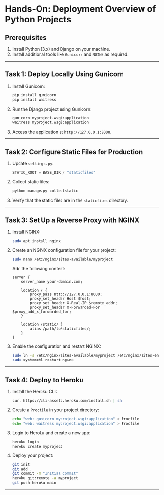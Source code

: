 # Hands-On: Deployment Overview of Python Projects

## Prerequisites
1. Install Python (3.x) and Django on your machine.
2. Install additional tools like `Gunicorn` and `NGINX` as required.

---

## Task 1: Deploy Locally Using Gunicorn
1. Install Gunicorn:
   ```bash
   pip install gunicorn
   pip install waitress
   ```
2. Run the Django project using Gunicorn:
   ```bash
   gunicorn myproject.wsgi:application
   waitress myproject.wsgi:application
   ```
3. Access the application at `http://127.0.0.1:8000`.

---

## Task 2: Configure Static Files for Production
1. Update `settings.py`:
   ```python
   STATIC_ROOT = BASE_DIR / "staticfiles"
   ```
2. Collect static files:
   ```bash
   python manage.py collectstatic
   ```
3. Verify that the static files are in the `staticfiles` directory.

---

## Task 3: Set Up a Reverse Proxy with NGINX
1. Install NGINX:
   ```bash
   sudo apt install nginx
   ```
2. Create an NGINX configuration file for your project:
   ```bash
   sudo nano /etc/nginx/sites-available/myproject
   ```
   Add the following content:
   ```nginx
   server {
       server_name your-domain.com;

       location / {
           proxy_pass http://127.0.0.1:8000;
           proxy_set_header Host $host;
           proxy_set_header X-Real-IP $remote_addr;
           proxy_set_header X-Forwarded-For $proxy_add_x_forwarded_for;
       }

       location /static/ {
           alias /path/to/staticfiles/;
       }
   }
   ```
3. Enable the configuration and restart NGINX:
   ```bash
   sudo ln -s /etc/nginx/sites-available/myproject /etc/nginx/sites-enabled
   sudo systemctl restart nginx
   ```

---

## Task 4: Deploy to Heroku
1. Install the Heroku CLI:
   ```bash
   curl https://cli-assets.heroku.com/install.sh | sh
   ```
2. Create a `Procfile` in your project directory:
   ```bash
   echo "web: gunicorn myproject.wsgi:application" > Procfile
   echo "web: waitress myproject.wsgi:application" > Procfile
   ```
3. Login to Heroku and create a new app:
   ```bash
   heroku login
   heroku create myproject
   ```
4. Deploy your project:
   ```bash
   git init
   git add .
   git commit -m "Initial commit"
   heroku git:remote -a myproject
   git push heroku main
   ```

---

